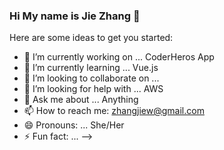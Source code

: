### Hi My name is Jie Zhang 👋



Here are some ideas to get you started:

- 🔭 I’m currently working on ... CoderHeros App 
- 🌱 I’m currently learning ... Vue.js
- 👯 I’m looking to collaborate on ...
- 🤔 I’m looking for help with ... AWS
- 💬 Ask me about ... Anything
- 📫 How to reach me: zhangjiew@gmail.com
- 😄 Pronouns: ... She/Her
- ⚡ Fun fact: ...
-->
